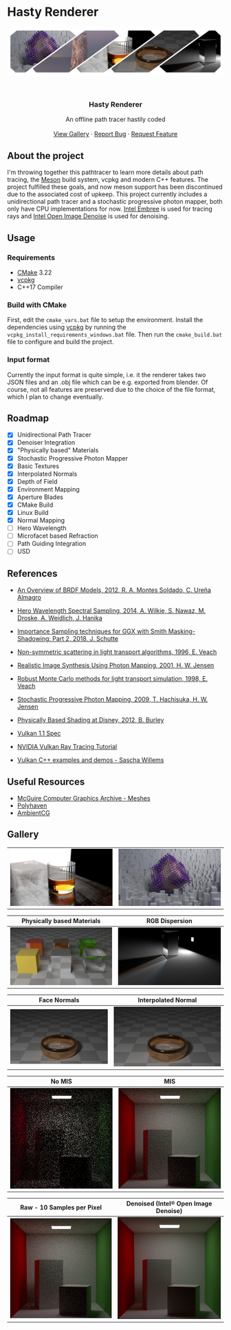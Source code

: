<!-- Improved compatibility of back to top link: See: https://github.com/othneildrew/Best-README-Template and https://github.com/othneildrew/Best-README-Template/pull/73 -->
<a name="readme-top"></a>

# Hasty Renderer

![Hasty teaser](images/teaser.png)


<!-- PROJECT LOGO -->
<br />
<div align="center">

  <h3 align="center">Hasty Renderer</h3>

  <p align="center">
    An offline path tracer hastily coded
    <br />
    <br />
    <a href="#gallery">View Gallery</a>
    ·
    <a href="https://github.com/JonasZehn/HastyRenderer/issues">Report Bug</a>
    ·
    <a href="https://github.com/JonasZehn/HastyRenderer/issues">Request Feature</a>
  </p>
</div>


## About the project

I'm throwing together this pathtracer to learn more details about path tracing, the [Meson](https://mesonbuild.com/) build system, vcpkg and modern C++ features. The project fulfilled these goals, and now meson support has been discontinued due to the associated cost of upkeep.
This project currently includes a unidirectional path tracer and a stochastic progressive photon mapper, both only have CPU implementations for now.
[Intel Embree](https://www.embree.org/) is used for tracing rays and [Intel Open Image Denoise](https://www.openimagedenoise.org/) is used for denoising.


## Usage

### Requirements
* [CMake](https://cmake.org/) 3.22
* [vcpkg](https://vcpkg.io/en/getting-started.html)
* C++17 Compiler

### Build with CMake
First, edit the `cmake_vars.bat` file to setup the environment.
Install the dependencies using [vcpkg](https://vcpkg.io/) by running the `vcpkg_install_requirements_windows.bat` file.
Then run the `cmake_build.bat` file to configure and build the project.

### Input format

Currently the input format is quite simple, i.e. it the renderer takes two JSON files and an .obj file which can be e.g. exported from blender. Of course, not all features are preserved due to the choice of the file format, which I plan to change eventually.

## Roadmap

* [x] Unidirectional Path Tracer
* [x] Denoiser Integration
* [x] "Physically based" Materials
* [x] Stochastic Progressive Photon Mapper
* [x] Basic Textures
* [x] Interpolated Normals
* [x] Depth of Field
* [x] Environment Mapping
* [x] Aperture Blades
* [x] CMake Build
* [x] Linux Build
* [x] Normal Mapping
* [ ] Hero Wavelength
* [ ] Microfacet based Refraction
* [ ] Path Guiding Integration
* [ ] USD

## References

- [An Overview of BRDF Models, 2012, R. A. Montes Soldado, C. Ureña Almagro](https://digibug.ugr.es/handle/10481/19751)
- [Hero Wavelength Spectral Sampling, 2014, A. Wilkie, S. Nawaz, M. Droske, A. Weidlich, J. Hanika](https://onlinelibrary.wiley.com/doi/abs/10.1111/cgf.12419)
- [Importance Sampling techniques for GGX with Smith Masking-Shadowing: Part 2, 2018, J. Schutte](https://schuttejoe.github.io/post/ggximportancesamplingpart2/)
- [Non-symmetric scattering in light transport algorithms, 1996, E. Veach](https://link.springer.com/chapter/10.1007/978-3-7091-7484-5_9)
- [Realistic Image Synthesis Using Photon Mapping, 2001, H. W. Jensen](https://gitea.yiem.net/QianMo/Real-Time-Rendering-4th-Bibliography-Collection/raw/branch/main/Chapter%201-24/[0822]%20[Book%202001]%20Realistic%20Image%20Synthesis%20Using%20Photon%20Mapping.pdf)
- [Robust Monte Carlo methods for light transport simulation, 1998, E. Veach](http://graphics.stanford.edu/papers/veach_thesis/thesis.pdf)
- [Stochastic Progressive Photon Mapping, 2009, T. Hachisuka, H. W. Jensen](https://dl.acm.org/doi/abs/10.1145/1661412.1618487)
- [Physically Based Shading at Disney, 2012, B. Burley](https://media.disneyanimation.com/uploads/production/publication_asset/48/asset/s2012_pbs_disney_brdf_notes_v3.pdf)

- [Vulkan 1.1 Spec](https://registry.khronos.org/vulkan/specs/1.1/html/)
- [NVIDIA Vulkan Ray Tracing Tutorial](https://nvpro-samples.github.io/vk_raytracing_tutorial_KHR/)
- [Vulkan C++ examples and demos - Sascha Willems](https://github.com/SaschaWillems/Vulkan)

 ## Useful Resources
- [McGuire Computer Graphics Archive - Meshes](https://casual-effects.com/data/)
- [Polyhaven](https://polyhaven.com/)
- [AmbientCG](https://ambientcg.com/)
 
 
## Gallery 


|  |  |
| ----------- | ----------- |
| ![glass](images/glass.jpg) | ![cuboids](images/cuboids.jpg) |

| Physically based Materials | RGB Dispersion |
| ----------- | ----------- |
| ![physically based materials](images/physically_based_materials.jpg) | ![rgb dispersion](images/rgb_dispersion.jpg) | 


| Face Normals | Interpolated Normal |
| ----------- | ----------- |
| ![face normals](images/face_normals.jpg) | ![face normals](images/interpolated_normals.jpg) | 


| No MIS | MIS |
| ----------- | ----------- |
| ![Output](images/no_mis.jpg) | ![Output](images/mis.jpg) | 

| Raw - 10 Samples per Pixel  | Denoised (Intel® Open Image Denoise)  |
| ----------- | ----------- |
| ![Output](images/not_denoised.jpg) | ![Output](images/denoised.jpg) | 
